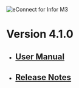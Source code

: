 ![eConnect for Infor M3](../../../../images/banner-econnect-m3.jpg)

# Version 4.1.0

- ## [User Manual](4.1.0/usermanual-material-plan.md)

- ## [Release Notes](4.1.0/release-notes-material-plan.md)
